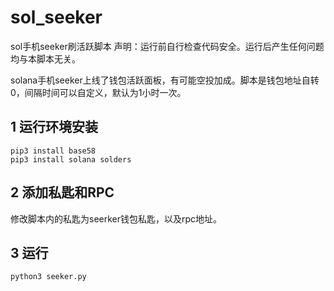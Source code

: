 # sol_seeker
sol手机seeker刷活跃脚本 声明：运行前自行检查代码安全。运行后产生任何问题均与本脚本无关。

solana手机seeker上线了钱包活跃面板，有可能空投加成。脚本是钱包地址自转0，间隔时间可以自定义，默认为1小时一次。


## 1 运行环境安装

    pip3 install base58
    pip3 install solana solders
## 2 添加私匙和RPC

修改脚本内的私匙为seerker钱包私匙，以及rpc地址。

## 3 运行
    python3 seeker.py
